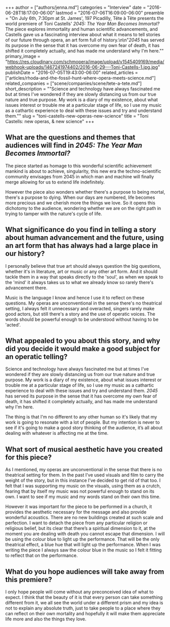 +++
author = ["authors/jenna.md"]
categories = "Interview"
date = "2016-06-28T18:17:00-06:00"
lastmod = "2016-07-06T16:09:00-06:00"
preamble = "On July 6th, 7:30pm at St. James', 197 Picadilly, Tête à Tête presents the world premiere of Toni Castells' *2045: The Year Man Becomes Immortal?* The piece explores immortality and human scientific advancements, and Castells gave us a fascinating interview about what it means to tell stories of our future through opera, an art form full of history.\n\n\"*2045* has served its purpose in the sense that it has overcome my own fear of death, it has shifted it completely actually, and has made me understand why I'm here.\""
primary_image = "https://res.cloudinary.com/schmopera/image/upload/v1545409169/media/webhook-uploads/1467241974402/2016-06-29---Toni-Castells-1.jpg.jpg"
publishDate = "2016-07-05T19:43:00-06:00"
related_articles = ["articles/rhoda-and-the-fossil-hunt-where-opera-meets-science.md"]
related_companies = ["scene/companies/scene/tete-a-tete.md"]
short_description = "&quot;Science and technology have always fascinated me but at times I&#039;ve wondered if they are slowly distancing us from our true nature and true purpose. My work is a diary of my existence, about what issues interest or trouble me at a particular stage of life, so I use my music as a cathartic experience to deal with these issues and try and understand them.&quot;"
slug = "toni-castells-new-operas-new-science"
title = "Toni Castells: new operas, &amp; new science"
+++

## What are the questions and themes that audiences will find in *2045: The Year Man Becomes Immortal?*

The piece started as homage to this wonderful scientific achievement mankind is about to achieve, singularity, this new era the techno-scientific community envisages from 2045 in which man and machine will finally merge allowing for us to extend life indefinitely. 

However the piece also wonders whether there's a purpose to being mortal, there's a purpose to dying. When our days are numbered, life becomes more precious and we cherish more the things we love. So it opens this dichotomy to the audience, wondering whether we are on the right path in trying to tamper with the nature's cycle of life.

## What significance do you find in telling a story about human advancement and the future, using an art form that has always had a large place in our history?

I personally believe that true art should always question the big questions, whether it's in literature, art or music or any other art form. And it should tackle them in a way that speaks directly to the 'soul', as when we speak to the 'mind' it always takes us to what we already know so rarely there's advancement there. 

Music is the language I know and hence I use it to reflect on these questions. My operas are unconventional in the sense there's no theatrical setting, I always felt it unnecessary and overacted, singers rarely make good actors, but still there's a story and the use of operatic voices. The words should be powerful enough to be understood without having to be 'acted'.

## What appealed to you about this story, and why did you decide it would make a good subject for an operatic telling?

Science and technology have always fascinated me but at times I've wondered if they are slowly distancing us from our true nature and true purpose. My work is a diary of my existence, about what issues interest or trouble me at a particular stage of life, so I use my music as a cathartic experience to deal with these issues and try and understand them. *2045* has served its purpose in the sense that it has overcome my own fear of death, it has shifted it completely actually, and has made me understand why I'm here. 

The thing is that I'm no different to any other human so it's likely that my work is going to resonate with a lot of people. But my intention is never to see if it's going to make a good story thinking of the audience, it’s all about dealing with whatever is affecting me at the time.

## What sort of musical aesthetic have you created for this piece?

As I mentioned, my operas are unconventional in the sense that there is no theatrical setting for them. In the past I've used visuals and film to carry the weight of the story, but in this instance I’ve decided to get rid of that too. I felt that I was supporting my music on the visuals, using them as a crutch, fearing that by itself my music was not powerful enough to stand on its own. I want to see if my music and my words stand on their own this time. 

However it was important for the piece to be performed in a church, it provides the aesthetic necessary for the message and also provide wonderful acoustics. There are no new buildings created at such scale and perfection. I want to detach the piece from any particular religion or religious belief, but its clear that there’s a spiritual dimension to it, at the moment you are dealing with death you cannot escape that dimension. I will be using the colour blue to light up the performance. That will be the only theatrical effect, a blue hue that will light up the performance. When I was writing the piece I always saw the colour blue in the music so I felt it fitting to reflect that on the performance.

## What do you hope audiences will take away from this premiere?

I only hope people will come without any preconceived idea of what to expect. I think that the beauty of it is that every person can take something different from it, we all see the world under a different prism and my idea is not to explain any absolute truth, just to take people to a place where they can reflect on their own mortality and hopefully it will make them appreciate life more and also the things they love.

